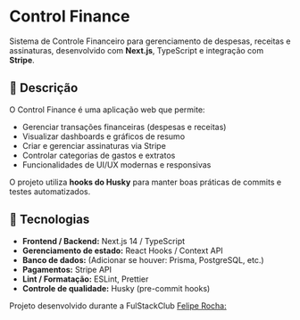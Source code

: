 # Control Finance

Sistema de Controle Financeiro para gerenciamento de despesas, receitas e assinaturas, desenvolvido com **Next.js**, TypeScript e integração com **Stripe**.

## 📝 Descrição

O Control Finance é uma aplicação web que permite:

- Gerenciar transações financeiras (despesas e receitas)
- Visualizar dashboards e gráficos de resumo
- Criar e gerenciar assinaturas via Stripe
- Controlar categorias de gastos e extratos
- Funcionalidades de UI/UX modernas e responsivas

O projeto utiliza **hooks do Husky** para manter boas práticas de commits e testes automatizados.


## 🚀 Tecnologias

- **Frontend / Backend:** Next.js 14 / TypeScript  
- **Gerenciamento de estado:** React Hooks / Context API  
- **Banco de dados:** (Adicionar se houver: Prisma, PostgreSQL, etc.)  
- **Pagamentos:** Stripe API  
- **Lint / Formatação:** ESLint, Prettier  
- **Controle de qualidade:** Husky (pre-commit hooks)

Projeto desenvolvido durante a FulStackClub
[Felipe Rocha:](https://github.com/felipemotarocha)
